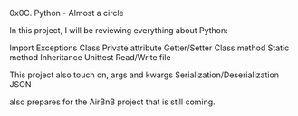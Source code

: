 0x0C. Python - Almost a circle

In this project, I will be reviewing everything about Python:

Import
Exceptions
Class
Private attribute
Getter/Setter
Class method
Static method
Inheritance
Unittest
Read/Write file

This project also touch on,
args and kwargs
Serialization/Deserialization
JSON

also prepares for the AirBnB project that is still coming.

